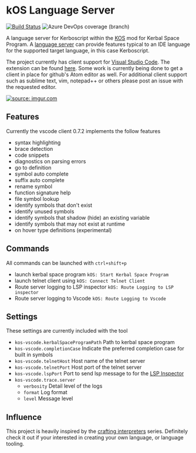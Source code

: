 # kOS Language Server

[![Build Status](https://dev.azure.com/johnchabot2013/KOS-Language-Server/_apis/build/status/jonnyboyC.kos-language-server?branchName=master)](https://dev.azure.com/johnchabot2013/KOS-Language-Server/_build/latest?definitionId=1&branchName=master)
![Azure DevOps coverage (branch)](https://img.shields.io/azure-devops/coverage/johnchabot2013/KOS-Language-Server/1/master.svg)

A language server for Kerboscript within the [KOS](https://github.com/KSP-KOS/KOS) mod for Kerbal Space Program. A [language server](https://langserver.org/) can provide features typical to an IDE language for the supported target language, in this case Kerboscript. 

The project currently has client support for [Visual Studio Code](https://code.visualstudio.com/). The extension can be found [here](https://marketplace.visualstudio.com/items?itemName=JohnChabot.kos-vscode). Some work is currently being done to get a client in place for github's Atom editor as well. For additional client support such as sublime text, vim, notepad++ or others please post an issue with the requested editor. 


<a href="https://imgur.com/kmrbdE4"><img src="https://i.imgur.com/kmrbdE4h.gif" title="source: imgur.com" /></a>

## Features

Currently the vscode client 0.7.2 implements the follow features
- syntax highlighting
- brace detection
- code snippets
- diagnostics on parsing errors
- go to definition
- symbol auto complete
- suffix auto complete
- rename symbol
- function signature help
- file symbol lookup
- identify symbols that don't exist
- identify unused symbols
- identify symbols that shadow (hide) an existing variable
- identify symbols that may not exist at runtime
- on hover type definitions (experimental)


## Commands
All commands can be launched with `ctrl+shift+p`
- launch kerbal space program `kOS: Start Kerbal Space Program`
- launch telnet client using `kOS: Connect Telnet Client`
- Route server logging to LSP inspector `kOS: Route Logging to LSP inspector`
- Route server logging to Vscode `kOS: Route Logging to Vscode`

## Settings
These settings are currently included with the tool
- `kos-vscode.kerbalSpaceProgramPath` Path to kerbal space program
- `kos-vscode.completionCase` Indicate the preferred completion case for built in symbols
- `kos-vscode.telnetHost` Host name of the telnet server
- `kos-vscode.telnetPort` Host port of the telnet server
- `kos-vscode.lspPort` Port to send lsp message to for the [LSP Inspector](https://marketplace.visualstudio.com/items?itemName=octref.lsp-inspector-webview)
- `kos-vscode.trace.server`
  - `verbosity` Detail level of the logs
  - `format` Log format
  - `level` Message level

## Influence
This project is heavily inspired by the [crafting interpreters](http://craftinginterpreters.com/) series. Definitely check it out if your interested in creating your own language, or language tooling.
